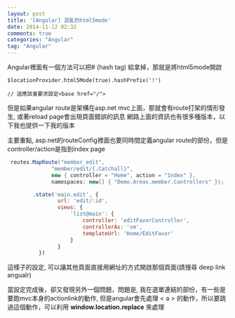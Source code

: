 ```yaml
---
layout: post
title: '[Angular] 混亂的html5mode'
date: 2014-11-12 02:32
comments: true
categories: "Angular"
tag: "Angular"
---
```

Angular裡面有一個方法可以把# (hash tag) 給拿掉，那就是將html5mode開啟

```
$locationProvider.html5Mode(true).hashPrefix('!')

// 這應該會要求設定<base href="/">
```

但是如果angular route是架構在asp.net mvc上面，那就會有route打架的情形發生, 或著reload page會出現頁面錯誤的訊息
網路上面的資訊也有很多種版本，以下我也提供一下我的版本

主要重點, asp.net的routeConfig裡面也要同時間定義angular route的部份，但是controller/action是指到index page

```RouteConfig.cs
 routes.MapRoute("member_edit",
              "member/edit/{.Catchall}",
              new { controller = "Home", action = "Index" },
              namespaces: new[] { "Demo.Areas.member.Controllers" });
```

```route.js
	    .state('main.edit', {
                url: 'edit/:id',
                views: {
                    'list@main': {
                        controller: 'editFavorController',
                        controllerAs: 'vm',
                        templateUrl: 'Home/EditFavor'
                    }
                }
          })
```

這樣子的設定, 可以讓其他頁面直接用網址的方式開啟那個頁面(請搜尋 deep link angualr)

當設定完成後，卻又發現另外一個問題，問題是, 我在選單連結的部份，有一些是要跑mvc本身的actionlink的動作, 但是angular會先處理 < a > 的動作，所以要跳過這個動作，可以利用 **window.location.replace** 來處理